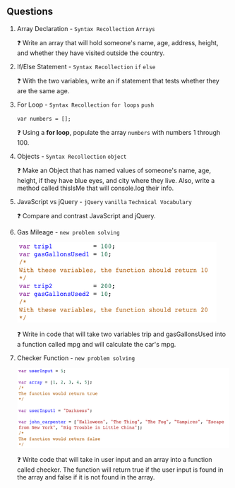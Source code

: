 ## Questions

1. Array Declaration - `Syntax Recollection` `Arrays`

   ❓ Write an array that will hold someone's name, age, address, height, and whether they have visited outside the country.

1. If/Else Statement - `Syntax Recollection` `if` `else`

   ❓ With the two variables, write an if statement that tests whether they are the same age.

1. For Loop - `Syntax Recollection` `for loops` `push`

   `var numbers = [];`

   ❓ Using a **for loop**, populate the array `numbers` with numbers 1 through 100.

1. Objects - `Syntax Recollection` `object`

   ❓ Make an Object that has named values of someone's name, age, height, if they have blue eyes, and city where they live. Also, write a method called thisIsMe that will console.log their info.

1. JavaScript vs jQuery - `jQuery` `vanilla` `Technical Vocabulary`

   ❓ Compare and contrast JavaScript and jQuery.

1. Gas Mileage - `new problem solving`

   ![Linking External Style](images/JavaScript_Creation/JavaScript_Creation_Gas_Mileage.png)

   ❓ Write in code that will take two variables trip and gasGallonsUsed into a function called mpg and will calculate the car's mpg.

1. Checker Function - `new problem solving`

   ![Checker Function](images/JavaScript_Creation/JavaScript_Creation_Checker_Function.png)

   ❓ Write code that will take in user input and an array into a function called checker. The function will return true if the user input is found in the array and false if it is not found in the array.
